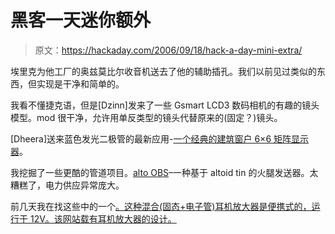 # 黑客一天迷你额外

> 原文：<https://hackaday.com/2006/09/18/hack-a-day-mini-extra/>

埃里克为他工厂的奥兹莫比尔收音机送去了他的辅助插孔。我们以前见过类似的东西，但实现是干净和简单的。

我看不懂捷克语，但是[Dzinn]发来了一些 Gsmart LCD3 数码相机的有趣的镜头模型。mod 很干净，允许用单反类型的镜头代替原来的(固定？)镜头。

[Dheera]送来蓝色发光二极管的最新应用-[一个经典的建筑窗户 6×6 矩阵显示器](http://dheera.net/projects/simdisplay.php)。

我挖掘了一些更酷的管道项目。[alto OBS](http://www.io.com/~n5fc/altoobs.htm)–一种基于 altoid tin 的火腿发送器。太糟糕了，电力供应异常庞大。

前几天我在找这些中的一个[。这种混合(固态+电子管)耳机放大器是便携式的，运行于 12V。该网站载有耳机放大器的设计。](http://www.headphoneamp.co.kr/ftp/sijosae/Gallery/)